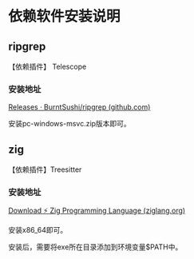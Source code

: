 # 依赖软件安装说明

## ripgrep

【依赖插件】 Telescope

### 安装地址

[Releases · BurntSushi/ripgrep (github.com)](https://github.com/BurntSushi/ripgrep/releases)

安装pc-windows-msvc.zip版本即可。

## zig

【依赖插件】Treesitter

### 安装地址

[Download ⚡ Zig Programming Language (ziglang.org)](https://ziglang.org/download/)

安装x86_64即可。

安装后，需要将exe所在目录添加到环境变量$PATH中。
